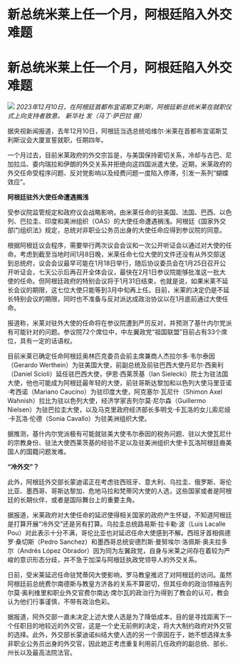 # 新总统米莱上任一个月，阿根廷陷入外交难题

# 新总统米莱上任一个月，阿根廷陷入外交难题

![](https://inews.gtimg.com/om_bt/OE0l2Io7DGqsqWbB8U-ZHrpRpXJKYK2WjfuDjPEhPlblUAA/1000)
_2023年12月10日，在阿根廷首都布宜诺斯艾利斯，阿根廷新总统米莱在就职仪式上向支持者致意。 新华社 发（马丁·萨巴拉 摄）_

据央视新闻报道，去年12月10日，阿根廷当选总统哈维尔·米莱在首都布宜诺斯艾利斯议会大厦宣誓就职，任期四年。

一个月过去，目前米莱政府的外交宗旨是，与美国保持密切关系，冷却与古巴、尼加拉瓜、委内瑞拉和伊朗的外交关系并拒绝向这四国派遣大使。近期，米莱政府的外交任命受程序问题、反对党影响以及经费问题一度陷入停滞，引发一系列“蝴蝶效应”。

**阿根廷驻外大使任命遭遇搁浅**

受参议院监管规定和政府议会战略影响，由米莱任命的驻美国、法国、巴西、以色列、巴拉圭、印度和美洲组织（OAS）的大使任命遭遇搁浅。阿根廷《国家外交部门组织法》规定，总统对非职业公务员出身的大使任命应得到参议院的同意。

根据阿根廷议会程序，需要举行两次议会会议和一次公开听证会以通过对大使的任命。考虑到截至当地时间1月8日晚，米莱任命七位大使的文件还没有从外交部送到总统府，议会会议最早可能在1月18日举行，随后协议委员会在1月25日召开公开听证会，七天公示后再召开全体会议，最快在2月1日参议院能够批准这一批大使的任命。但阿根廷政府的特别会议将于1月31日结束，也就是说，如果米莱不延长会议的期限，这七位大使只能等到3月中旬再上任。目前，米莱的决定仍是不延长特别会议的期限，同时也不准备与反对派达成政治协议以在1月底前通过大使任命。

报道称，米莱对驻外大使的任命将在参议院遭到严厉反对，并预测了基什内尔党派有可能针对的问题。参议院72个席位中，中左翼政党“祖国联盟”目前占有33个席位，具有一定的话语权。

目前米莱已确定任命阿根廷奥林匹克委员会前主席兼商人杰拉尔多·韦尔泰因（Gerardo
Werthein）为驻美国大使，前副总统及前驻巴西大使丹尼尔·西奥利（Daniel Scioli）延任驻巴西大使，伊恩·西莱茨基（Ian
Sielecki）院士为驻法国大使，他也可能成为阿根廷最年轻的大使，前驻哥斯达黎加和以色列大使马里亚诺·考西诺（Mariano
Caucino）为驻印度大使，阿克塞尔·瓦尼什（Shimon Axel Wahnish）拉比为驻以色列大使，经济学家吉列尔莫·尼尔森（Guillermo
Nielsen）为驻巴拉圭大使，以及马克里政府经济部长多明戈·卡瓦洛的女儿索尼娅·卡瓦洛·伦德（Sonia Cavallo）为驻美洲组织大使。

据推测，基什内尔党派极有可能就驻美大使韦尔泰因的税务问题、驻以大使瓦尼什的宗教身份、驻法大使西莱茨基的经验不足以及驻美洲组织大使卡瓦洛阿根廷裔美国人的国籍问题发难。

**“冷外交”？**

此外，阿根廷外交部长蒙迪诺正在考虑驻西班牙、意大利、乌拉圭、俄罗斯、哥伦比亚、墨西哥、哥斯达黎加、危地马拉和梵蒂冈大使的人选，这些国家或者是阿根廷的长期伙伴，或者是国际舞台上的重要主角。

据报道，米莱政府对大使任命的延迟使得相关国家的政府产生怀疑，不知道阿根廷是打算开展“冷外交”还是另有打算。乌拉圭总统路易斯·拉卡勒·波（Luis
Lacalle Pou）对此表示十分不满，哥伦比亚也对延迟任命大使感到不解。西班牙首相佩德罗·桑切斯（Pedro
Sanchez）和墨西哥总统安德烈斯·曼努埃尔·洛佩斯·奥夫拉多尔（Andrés López
Obrador）因为同为左翼政党，自身与米莱之间存在着较为严峻的意识形态分歧，并不急于加深与阿根廷执政党领导人的外交关系。

日前，受米莱延迟任命驻梵蒂冈大使影响，罗马教皇推迟了对阿根廷的访问。虽然阿根廷前总统费尔南德斯与教皇方济各的关系不算密切，但其任命的政治领袖吉列尔莫·奥利维里和职业外交官费尔南达·席尔瓦的政治行为得到了教会的认可，教会认为他们行事谨慎，不带有政治色彩。

据报道，阿外交部一直未决定上述大使人选是为了降低成本，目的是寻找距离下一个任职目的地较近的外交官，这是一个史无前例的决定，将大大制约政府对外交官的选择。此外，外交部长蒙迪诺纠结大使人选的另一个原因在于，她不想选择太多非职业公务员出身的外交官，因此她正考虑重复利用前几任政府的副总统、部长、州长以及最高法院法官。

